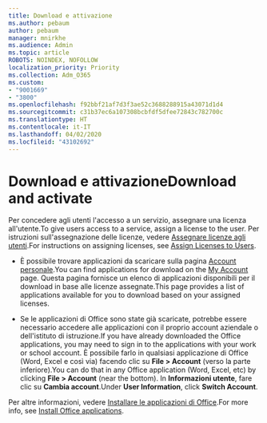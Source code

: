 ```yaml
---
title: Download e attivazione
ms.author: pebaum
author: pebaum
manager: mnirkhe
ms.audience: Admin
ms.topic: article
ROBOTS: NOINDEX, NOFOLLOW
localization_priority: Priority
ms.collection: Adm_O365
ms.custom:
- "9001669"
- "3800"
ms.openlocfilehash: f92bbf21af7d3f3ae52c3688288915a43071d1d4
ms.sourcegitcommit: c31b37ec6a107308bcbfdf5dfee72843c782700c
ms.translationtype: HT
ms.contentlocale: it-IT
ms.lasthandoff: 04/02/2020
ms.locfileid: "43102692"
---
```

# <a name="download-and-activate"></a><span data-ttu-id="7517c-102">Download e attivazione</span><span class="sxs-lookup"><span data-stu-id="7517c-102">Download and activate</span></span>

<span data-ttu-id="7517c-103">Per concedere agli utenti l'accesso a un servizio, assegnare una licenza all'utente.</span><span class="sxs-lookup"><span data-stu-id="7517c-103">To give users access to a service, assign a license to the user.</span></span> <span data-ttu-id="7517c-104">Per istruzioni sull'assegnazione delle licenze, vedere [Assegnare licenze agli utenti](https://docs.microsoft.com/microsoft-365/admin/manage/assign-licenses-to-users).</span><span class="sxs-lookup"><span data-stu-id="7517c-104">For instructions on assigning licenses, see [Assign Licenses to Users](https://docs.microsoft.com/microsoft-365/admin/manage/assign-licenses-to-users).</span></span>

- <span data-ttu-id="7517c-105">È possibile trovare applicazioni da scaricare sulla pagina [Account personale](https://portal.office.com/account/#installs).</span><span class="sxs-lookup"><span data-stu-id="7517c-105">You can find applications for download on the [My Account](https://portal.office.com/account/#installs) page.</span></span> <span data-ttu-id="7517c-106">Questa pagina fornisce un elenco di applicazioni disponibili per il download in base alle licenze assegnate.</span><span class="sxs-lookup"><span data-stu-id="7517c-106">This page provides a list of applications available for you to download based on your assigned licenses.</span></span> 

- <span data-ttu-id="7517c-107">Se le applicazioni di Office sono state già scaricate, potrebbe essere necessario accedere alle applicazioni con il proprio account aziendale o dell'istituto di istruzione.</span><span class="sxs-lookup"><span data-stu-id="7517c-107">If you have already downloaded the Office applications, you may need to sign in to the applications with your work or school account.</span></span> <span data-ttu-id="7517c-108">È possibile farlo in qualsiasi applicazione di Office (Word, Excel e così via) facendo clic su **File > Account** (verso la parte inferiore).</span><span class="sxs-lookup"><span data-stu-id="7517c-108">You can do that in any Office application (Word, Excel, etc) by clicking **File > Account** (near the bottom).</span></span> <span data-ttu-id="7517c-109">In **Informazioni utente**, fare clic su **Cambia account**.</span><span class="sxs-lookup"><span data-stu-id="7517c-109">Under **User Information**, click **Switch Account**.</span></span>

<span data-ttu-id="7517c-110">Per altre informazioni, vedere [Installare le applicazioni di Office](https://docs.microsoft.com/microsoft-365/admin/setup/install-applications).</span><span class="sxs-lookup"><span data-stu-id="7517c-110">For more info, see [Install Office applications](https://docs.microsoft.com/microsoft-365/admin/setup/install-applications).</span></span>
